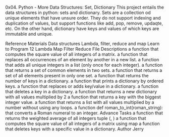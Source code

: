 0x04. Python - More Data Structures: Set, Dictionary
This project entails the data structures in python: sets and dictionary. Sets are a collection od unique elements that have unsure order. They do not support indexing and duplication of values, but support functions like add, pop, remove, updaqte, etc. On the other hand, dictionary have keys and values of which keys are immutable and unique.

Reference Materials
Data structures
Lambda, filter, reduce and map
Learn to Program 12 Lambda Map Filter Reduce
File Descriptions
a function that computes the square value of all integers of a matrix.
a function that replaces all occurrences of an element by another in a new list.
a function that adds all unique integers in a list (only once for each integer).
a function that returns a set of common elements in two sets.
a function that returns a set of all elements present in only one set.
a function that returns the number of keys in a dictionary.
a function that prints a dictionary by ordered keys.
a function that replaces or adds key/value in a dictionary.
a function that deletes a key in a dictionary.
a function that returns a new dictionary with all values multiplied by 2
a function that returns a key with the biggest integer value.
a function that returns a list with all values multiplied by a number without using any loops.
a function def roman_to_int(roman_string): that converts a Roman numeral to an integer.
Advance Tasks
a function that returns the weighted average of all integers tuple (, )
a function that computes the square value of all integers of a matrix using map
a function that deletes keys with a specific value in a dictionary.
Author
Jerry